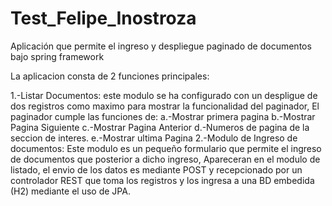 # Test_Felipe_Inostroza
Aplicación que permite el ingreso y despliegue paginado de documentos bajo spring framework 

La aplicacion consta de 2 funciones principales:

  1.-Listar Documentos: este modulo se ha configurado con un despligue de dos registros como maximo para mostrar la funcionalidad del paginador,
    El paginador cumple las funciones de:
      a.-Mostrar primera pagina
      b.-Mostrar Pagina Siguiente
      c.-Mostrar Pagina Anterior
      d.-Numeros de pagina de la seccion de interes.
      e.-Mostrar ultima Pagina
  2.-Modulo de Ingreso de documentos: Este modulo es un pequeño formulario que permite el ingreso de documentos que posterior a dicho ingreso,
    Apareceran en el modulo de listado, el envio de los datos es mediante POST y recepcionado por un controlador REST que toma los registros y 
    los ingresa a una BD embedida (H2) mediante el uso de JPA.
    
    
      
  
